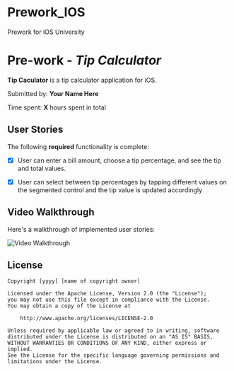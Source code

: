 # Prework_IOS
Prework for iOS University

# Pre-work - *Tip Calculator*

**Tip Caculator** is a tip calculator application for iOS.

Submitted by: **Your Name Here**

Time spent: **X** hours spent in total

## User Stories

The following **required** functionality is complete:

* [X] User can enter a bill amount, choose a tip percentage, and see the tip and total values.
* [X] User can select between tip percentages by tapping different values on the segmented control and the tip value is updated accordingly



## Video Walkthrough

Here's a walkthrough of implemented user stories:

<img src='https://imgur.com/a/FOz3AVq.gif' title='Video Walkthrough' width='' alt='Video Walkthrough' />

## License

    Copyright [yyyy] [name of copyright owner]

    Licensed under the Apache License, Version 2.0 (the "License");
    you may not use this file except in compliance with the License.
    You may obtain a copy of the License at

        http://www.apache.org/licenses/LICENSE-2.0

    Unless required by applicable law or agreed to in writing, software
    distributed under the License is distributed on an "AS IS" BASIS,
    WITHOUT WARRANTIES OR CONDITIONS OF ANY KIND, either express or implied.
    See the License for the specific language governing permissions and
    limitations under the License.
